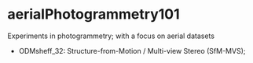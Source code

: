 # aerialPhotogrammetry101

Experiments in photogrammetry; with a focus on aerial datasets

- ODMsheff_32: Structure-from-Motion / Multi-view Stereo (SfM-MVS);
